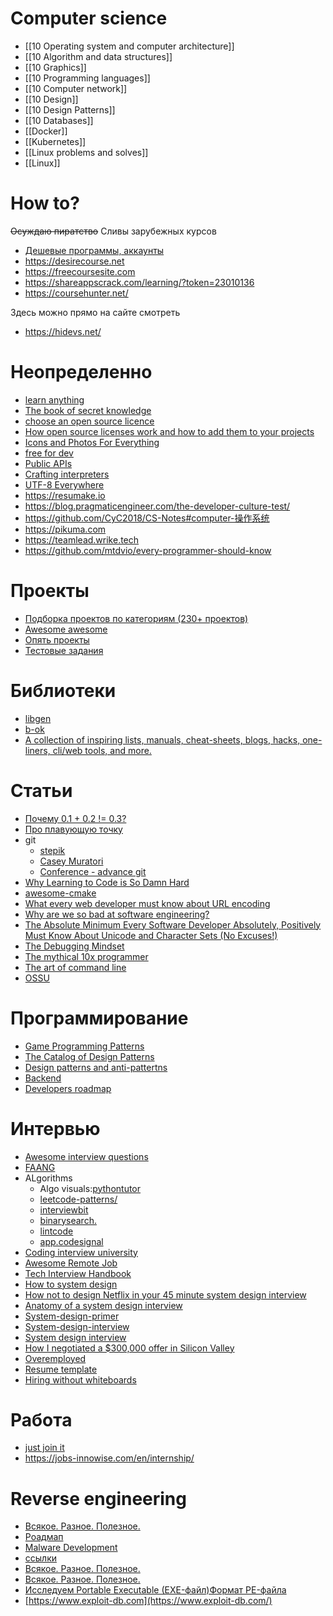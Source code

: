 # Computer science
- [[10 Operating system and computer architecture]]
- [[10 Algorithm and data structures]]
- [[10 Graphics]]
- [[10 Programming languages]]
- [[10 Computer network]]
- [[10 Design]]
- [[10 Design Patterns]]
- [[10 Databases]]
- [[Docker]]
- [[Kubernetes]]
- [[Linux problems and solves]]
- [[Linux]]

# How to?
~~Осуждаю пиратство~~ Сливы зарубежных курсов 
* [Дешевые программы, аккаунты](https://onehack.us)
* https://desirecourse.net
* https://freecoursesite.com
* https://shareappscrack.com/learning/?token=23010136
* https://coursehunter.net/

Здесь можно прямо на сайте смотреть
* https://hidevs.net/

# Неопределенно
* [learn anything](https://learn-anything.xyz)
* [The book of secret knowledge](https://github.com/trimstray/the-book-of-secret-knowledge#anger-table-of-contents)
* [choose an open source licence](https://choosealicense.com)
* [How open source licenses work and how to add them to your projects](https://www.freecodecamp.org/news/how-open-source-licenses-work-and-how-to-add-them-to-your-projects-34310c3cf94/)
* [Icons and Photos For Everything](https://thenounproject.com)
* [free for dev](https://github.com/ripienaar/free-for-dev/blob/master/README.md)
* [Public APIs](https://github.com/n0shake/Public-APIs)
* [Crafting interpreters](https://craftinginterpreters.com/contents.html)
* [UTF-8 Everywhere](https://utf8everywhere.org)
* https://resumake.io
* https://blog.pragmaticengineer.com/the-developer-culture-test/
* https://github.com/CyC2018/CS-Notes#computer-操作系统
* https://pikuma.com
* https://teamlead.wrike.tech
* https://github.com/mtdvio/every-programmer-should-know

# Проекты
* [Подборка проектов по категориям (230+ проектов)](https://github.com/danistefanovic/build-your-own-x)
* [Awesome awesome](https://github.com/sindresorhus/awesome)
* [Опять проекты](https://github.com/tuvtran/project-based-learning)
* [Тестовые задания](https://github.com/Hexlet/ru-test-assignments)

# Библиотеки
* [libgen](https://libgen.is)
* [b-ok](https://b-ok.cc)
* [A collection of inspiring lists, manuals, cheat-sheets, blogs, hacks, one-liners, cli/web tools, and more.](https://github.com/trimstray/the-book-of-secret-knowledge)

# Статьи
* [Почему 0.1 + 0.2 != 0.3?](https://floating-point-gui.de/basic/)
* [Про плавующую точку](https://docs.oracle.com/cd/E19957-01/806-3568/ncg_goldberg.html)
* git
	* [stepik](https://stepik.org/course/3145/promo)
	* [Casey Muratori](https://www.youtube.com/watch?v=3mOVK0oSH2M&list=WL&index=5)
	* [Conference - advance git](https://www.youtube.com/watch?v=0SJCYPsef54&list=WL&index=4)
* [Why Learning to Code is So Damn Hard](https://www.thinkful.com/blog/why-learning-to-code-is-so-damn-hard/)
* [awesome-cmake](https://github.com/onqtam/awesome-cmake)
* [What every web developer must know about URL encoding](https://www.talisman.org/~erlkonig/misc/lunatech%5Ewhat-every-webdev-must-know-about-url-encoding/)
* [Why are we so bad at software engineering?](https://www.bitlog.com/2020/02/12/why-are-we-so-bad-at-software-engineering/)
* [The Absolute Minimum Every Software Developer Absolutely, Positively Must Know About Unicode and Character Sets (No Excuses!)](https://www.joelonsoftware.com/2003/10/08/the-absolute-minimum-every-software-developer-absolutely-positively-must-know-about-unicode-and-character-sets-no-excuses/)
* [The Debugging Mindset](https://queue.acm.org/detail.cfm?id=3068754)
* [The mythical 10x programmer](http://antirez.com/news/112)
* [The art of command line](https://github.com/jlevy/the-art-of-command-line)
* [OSSU](https://github.com/ossu/computer-science)
 

# Программирование
* [Game Programming Patterns](http://gameprogrammingpatterns.com)
* [The Catalog of Design Patterns](https://refactoring.guru/design-patterns/catalog)
* [Design patterns and anti-pattertns](https://sourcemaking.com)
* [Backend](https://github.com/bzick/oh-my-backend)
* [Developers roadmap](https://github.com/kamranahmedse/developer-roadmap)

# Интервью
* [Awesome interview questions](https://github.com/MaximAbramchuck/awesome-interview-questions)
* [FAANG](https://docs.google.com/document/u/0/d/1RKzJA7UHj3UKMFxK4Bluy-gB7Sf2fk0mUlCPs76Z07k/mobilebasic#heading=h.793zqiwslebx)
* ALgorithms
	* Algo visuals:[pythontutor](http://pythontutor.com/)
	* [leetcode-patterns/](https://seanprashad.com/leetcode-patterns/)
	* [interviewbit](https://www.interviewbit.com/practice/)
	* [binarysearch.](https://binarysearch.com/guide)
	* [lintcode](https://www.lintcode.com/problem/)
	* [app.codesignal](https://app.codesignal.com/)
* [Coding interview university](https://github.com/jwasham/coding-interview-university)
* [Awesome Remote Job](https://github.com/lukasz-madon/awesome-remote-job)
* [Tech Interview Handbook](https://github.com/yangshun/tech-interview-handbook)
* [How to system design](https://www.freecodecamp.org/news/how-to-system-design-dda63ed27e26)
* [How not to design Netflix in your 45 minute system design interview](https://hackernoon.com/how-not-to-design-netflix-in-your-45-minute-system-design-interview-64953391a054)
* [Anatomy of a system design interview](https://hackernoon.com/anatomy-of-a-system-design-interview-4cb57d75a53f)
* [System-design-primer](https://github.com/donnemartin/system-design-primer)
* [System-design-interview](https://github.com/checkcheckzz/system-design-interview)
* [System design interview](https://gmsservices.ru/blog/2016/06/16/system-design-interview)
* [How I negotiated a $300,000 offer in Silicon Valley](https://bayareabelletrist.medium.com/how-i-negotiated-a-software-engineer-offer-in-silicon-valley-f11590f5c656)
* [Overemployed](https://overemployed.com/)
* [Resume template](https://github.com/jglovier/resume-template)
* [Hiring without whiteboards](https://github.com/poteto/hiring-without-whiteboards)

# Работа
* [just join it](https://justjoin.it)
* https://jobs-innowise.com/en/internship/

# Reverse engineering
-   [Всякое. Разное. Полезное.](https://github.com/wtsxDev/reverse-engineering)
-   [Роадмап](https://medium.com/secjuice/the-road-to-reverse-engineering-malware-7c0bc1bda9d2)
-   [Malware Development](https://niiconsulting.com/checkmate/2018/02/malware-development-welcome-dark-side-part-1/)
-   [ссылки](https://habr.com/ru/company/dsec/blog/334832/)
-   [Всякое. Разное. Полезное.](https://github.com/secfigo/Awesome-Fuzzing)
-   [Всякое. Разное. Полезное.](https://github.com/rshipp/awesome-malware-analysis)
-   [Исследуем Portable Executable (EXE-файл)Формат PE-файла](https://codeby.net/tags/pe-file/)
-   [https://www.exploit-db.com](https://www.exploit-db.com/)